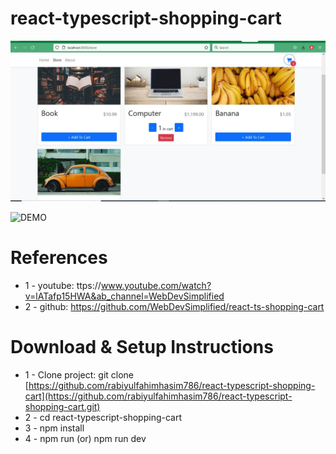 # react-typescript-shopping-cart

![DEMO](https://github.com/rabiyulfahimhasim786/react-typescript-shopping-cart/blob/main/react-ts-shopping-cart/demo/shoping%20cart1.JPG)

![DEMO](https://github.com/rabiyulfahimhasim786/react-typescript-shopping-cart/blob/main/react-ts-shopping-cart/demo/shoping%20cart2.JPG)

# References 

* 1 - youtube: ttps://www.youtube.com/watch?v=lATafp15HWA&ab_channel=WebDevSimplified
* 2 - github: https://github.com/WebDevSimplified/react-ts-shopping-cart


# Download & Setup Instructions

* 1 - Clone project: git clone [https://github.com/rabiyulfahimhasim786/react-typescript-shopping-cart](https://github.com/rabiyulfahimhasim786/react-typescript-shopping-cart.git)
* 2 - cd react-typescript-shopping-cart
* 3 - npm install
* 4 - npm run (or) npm run dev
